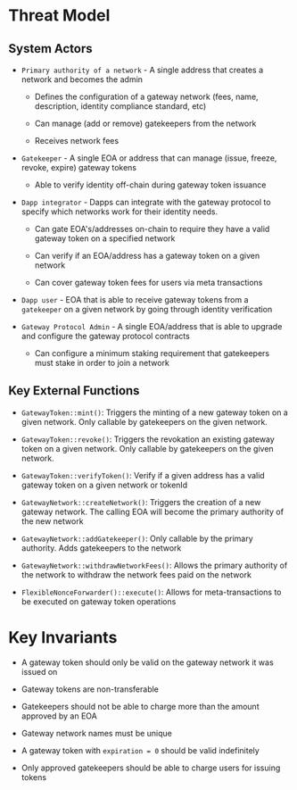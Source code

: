 # Threat Model

## System Actors

- `Primary authority of a network` - A single address that creates a network and becomes the admin
    - Defines the configuration of a gateway network (fees, name, description, identity compliance standard, etc)

    - Can manage (add or remove) gatekeepers from the network

    - Receives network fees

- `Gatekeeper` - A single EOA or address that can manage (issue, freeze, revoke, expire) gateway tokens
    - Able to verify identity off-chain during gateway token issuance

- `Dapp integrator` - Dapps can integrate with the gateway protocol to specify which networks work for their identity needs.
    - Can gate EOA's/addresses on-chain to require they have a valid gateway token on a specified network

    - Can verify if an EOA/address has a gateway token on a given network

    - Can cover gateway token fees for users via meta transactions

- `Dapp user` - EOA that is able to receive gateway tokens from a `gatekeeper` on a given network by going through identity verification

- `Gateway Protocol Admin` - A single EOA/address that is able to upgrade and configure the gateway protocol contracts

    - Can configure a minimum staking requirement that gatekeepers must stake in order to join a network

## Key External Functions

- `GatewayToken::mint()`: Triggers the minting of a new gateway token on a given network. Only callable by gatekeepers on the given network.

- `GatewayToken::revoke()`: Triggers the revokation an existing gateway token on a given network. Only callable by gatekeepers on the given network.

- `GatewayToken::verifyToken()`: Verify if a given address has a valid gateway token on a given network or tokenId

- `GatewayNetwork::createNetwork()`: Triggers the creation of a new gateway network. The calling EOA will become the primary authority of the new network

- `GatewayNetwork::addGatekeeper()`: Only callable by the primary authority. Adds gatekeepers to the network

- `GatewayNetwork::withdrawNetworkFees()`: Allows the primary authority of the network to withdraw the network fees paid on the network

- `FlexibleNonceForwarder()::execute()`: Allows for meta-transactions to be executed on gateway token operations

# Key Invariants

- A gateway token should only be valid on the gateway network it was issued on

- Gateway tokens are non-transferable 

- Gatekeepers should not be able to charge more than the amount approved by an EOA

- Gateway network names must be unique

- A gateway token with `expiration = 0` should be valid indefinitely

- Only approved gatekeepers should be able to charge users for issuing tokens